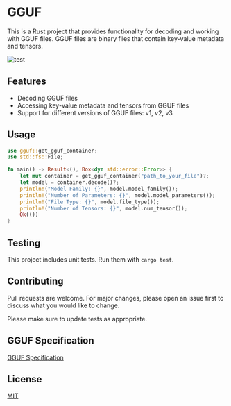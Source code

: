 # GGUF

This is a Rust project that provides functionality for decoding and working with GGUF files. GGUF files are binary files that contain key-value metadata and tensors.

![test](https://github.com/zackshen/gguf/actions/workflows/test.yml/badge.svg)

## Features

- Decoding GGUF files
- Accessing key-value metadata and tensors from GGUF files
- Support for different versions of GGUF files: v1, v2, v3

## Usage

```rust
use gguf::get_gguf_container;
use std::fs::File;

fn main() -> Result<(), Box<dyn std::error::Error>> {
    let mut container = get_gguf_container("path_to_your_file")?;
    let model = container.decode()?;
    println!("Model Family: {}", model.model_family());
    println!("Number of Parameters: {}", model.model_parameters());
    println!("File Type: {}", model.file_type());
    println!("Number of Tensors: {}", model.num_tensor());
    Ok(())
}
```

## Testing

This project includes unit tests. Run them with `cargo test`.

## Contributing

Pull requests are welcome. For major changes, please open an issue first to discuss what you would like to change.

Please make sure to update tests as appropriate.

## GGUF Specification

[GGUF Specification](https://github.com/ggerganov/ggml/blob/master/docs/gguf.md)

## License

[MIT](https://choosealicense.com/licenses/mit/)
